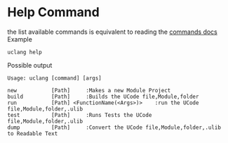 # Help Command 
the list available commands is equivalent to reading the [commands docs](../UCodeCl.md)
Example
```
uclang help
```

Possible output
```
Usage: uclang [command] [args]

new           [Path]     :Makes a new Module Project
build         [Path]     :Builds the UCode file,Module,folder
run           [Path] <FunctionName(<Args>)>    :run the UCode file,Module,folder,.ulib
test          [Path]     :Runs Tests the UCode file,Module,folder,.ulib
dump          [Path]     :Convert the UCode file,Module,folder,.ulib to Readable Text
```